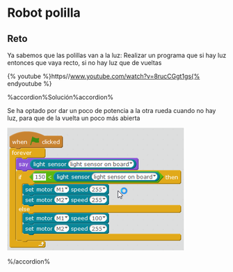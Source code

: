 
# Robot polilla

## Reto

Ya sabemos que las polillas van a la luz: Realizar un programa que si hay luz entonces que vaya recto, si no hay luz que de vueltas

{% youtube %}https//www.youtube.com/watch?v=8rucCGgt1gs{% endyoutube %}

%accordion%Solución%accordion%

Se ha optado por dar un poco de potencia a la otra rueda cuando no hay luz, para que de la vuelta un poco más abierta

![](img/sigueluz.png)


%/accordion%
